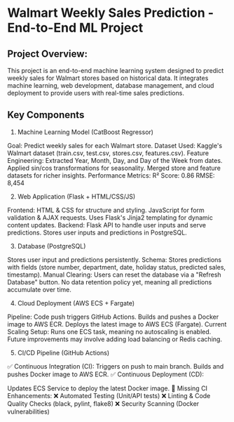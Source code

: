 # Walmart Weekly Sales Prediction - End-to-End ML Project

## Project Overview:
This project is an end-to-end machine learning system designed to predict weekly sales for Walmart stores based on historical data. It integrates machine learning, web development, database management, and cloud deployment to provide users with real-time sales predictions.

## Key Components
1. Machine Learning Model (CatBoost Regressor)

Goal: Predict weekly sales for each Walmart store.
Dataset Used: Kaggle's Walmart dataset (train.csv, test.csv, stores.csv, features.csv).
Feature Engineering:
Extracted Year, Month, Day, and Day of the Week from dates.
Applied sin/cos transformations for seasonality.
Merged store and feature datasets for richer insights.
Performance Metrics:
R² Score: 0.86
RMSE: 8,454


2. Web Application (Flask + HTML/CSS/JS)

Frontend:
HTML & CSS for structure and styling.
JavaScript for form validation & AJAX requests.
Uses Flask's Jinja2 templating for dynamic content updates.
Backend:
Flask API to handle user inputs and serve predictions.
Stores user inputs and predictions in PostgreSQL.


3. Database (PostgreSQL)

Stores user input and predictions persistently.
Schema: Stores predictions with fields (store number, department, date, holiday status, predicted sales, timestamp).
Manual Clearing: Users can reset the database via a "Refresh Database" button.
No data retention policy yet, meaning all predictions accumulate over time.


4. Cloud Deployment (AWS ECS + Fargate)

Pipeline:
Code push triggers GitHub Actions.
Builds and pushes a Docker image to AWS ECR.
Deploys the latest image to AWS ECS (Fargate).
Current Scaling Setup:
Runs one ECS task, meaning no autoscaling is enabled.
Future improvements may involve adding load balancing or Redis caching.


5. CI/CD Pipeline (GitHub Actions)

✅ Continuous Integration (CI):
Triggers on push to main branch.
Builds and pushes Docker image to AWS ECR.
✅ Continuous Deployment (CD):

Updates ECS Service to deploy the latest Docker image.
🚧 Missing CI Enhancements:
❌ Automated Testing (Unit/API tests)
❌ Linting & Code Quality Checks (black, pylint, flake8)
❌ Security Scanning (Docker vulnerabilities)

